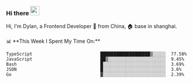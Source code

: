 ### Hi there <img src="https://media.giphy.com/media/hvRJCLFzcasrR4ia7z/giphy.gif" width="25px">

<!-- ![visitors](https://visitor-badge.glitch.me/badge?page_id=dislfyer.dislfyer) --!>

Hi, I'm Dylan, a Frontend Developer 🚀 from China, 🏠 base in shanghai.
<br/>
<br/>

📊 **This Week I Spent My Time On:**


<!--START_SECTION:waka-->

```text
TypeScript                          ███████████████████▒░░░░░  77.58%
JavaScript                          ██▒░░░░░░░░░░░░░░░░░░░░░░  9.45%
Bash                                █░░░░░░░░░░░░░░░░░░░░░░░░  3.69%
JSON                                █░░░░░░░░░░░░░░░░░░░░░░░░  3.6%
Go                                  ▓░░░░░░░░░░░░░░░░░░░░░░░░  2.39%
```

<!--END_SECTION:waka-->

<!--
**About Me:**
 -->
